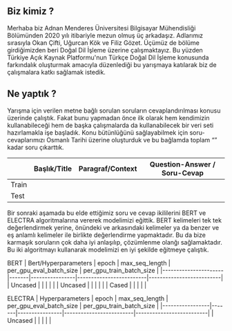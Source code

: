 ## Biz kimiz ?
Merhaba biz Adnan Menderes Üniversitesi Bilgisayar Mühendisliği Bölümünden 2020 yılı itibariyle mezun olmuş üç arkadaşız. Adlarımız sırasıyla Okan Çifti, Uğurcan Kök ve Filiz Gözet. Üçümüz de bölüme girdiğimizden beri Doğal Dil İşleme üzerine çalışmaktayız. Bu yüzden Türkiye Açık Kaynak Platformu'nun Türkçe Doğal Dil İşleme konusunda farkındalık oluşturmak amacıyla düzenlediği bu yarışmaya katılarak biz de çalışmalara katkı sağlamak istedik.


## Ne yaptık ?
Yarışma için verilen metne bağlı sorulan soruların cevaplandırılması konusu üzerinde çalıştık. Fakat bunu yapmadan önce ilk olarak hem kendimizin kullanabileceği hem de başka çalışmalarda da kullanabilecek bir veri seti hazırlamakla işe başladık. Konu bütünlüğünü sağlayabilmek için soru-cevaplarımızı Osmanlı Tarihi üzerine oluşturduk ve bu bağlamda toplam “” kadar soru çıkarttık.

|               | Başlık/Title  |  Paragraf/Context    | Question-Answer / Soru-Cevap |
| ------------- |---------------|----------------------|------------------------------|
|     Train     |               |                      |                              |
|     Test      |               |                      |                              |

Bir sonraki aşamada bu elde ettiğimiz soru ve cevap ikililerini BERT ve ELECTRA algoritmalarına vererek modelimizi eğittik.
BERT kelimeleri tek tek değerlendirmek yerine, önündeki ve arkasındaki kelimeler ya da benzer ve eş anlamlı kelimeler ile birlikte değerlendirme yapmaktadır. Bu da bize karmaşık soruların çok daha iyi anlaşılıp, çözümlenme olanğı sağlamaktadır. Bu iki algoritmayı kullanarak modelimizi en iyi şekilde eğitmeye çalıştık.


BERT
| Bert/Hyperparameters | epoch | max_seq_length | per_gpu_eval_batch_size | per_gpu_train_batch_size |
|----------------------|-------|----------------|-------------------------|--------------------------|
|       Uncased        |       |                |                         |                          |
|       Uncased        |       |                |                         |                          |
|        Cased         |       |                |                         |                          |



ELECTRA
| Hyperparameters | epoch | max_seq_length | per_gpu_eval_batch_size | per_gpu_train_batch_size |
|-----------------|-------|----------------|-------------------------|--------------------------|
|     Uncased     |       |                |                         |                          |


